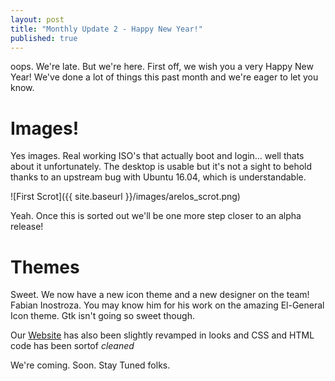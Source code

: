 ```yaml
---
layout: post
title: "Monthly Update 2 - Happy New Year!"
published: true
---
```



oops. We're late. But we're here. First off, we wish you a very Happy New Year! We've done a lot of things this past month and we're eager to let you know.

# Images!
Yes images. Real working ISO's that actually boot and login... well thats about it unfortunately. The desktop is usable but it's not a sight to behold thanks to an upstream bug with Ubuntu 16.04, which is understandable.

![First Scrot]({{ site.baseurl }}/images/arelos_scrot.png)

Yeah. Once this is sorted out we'll be one more step closer to an alpha release!

# Themes
Sweet. We now have a new icon theme and a new designer on the team! Fabian Inostroza. You may know him for his work on the amazing El-General Icon theme. Gtk isn't going so sweet though.

Our [Website](http://arelos.github.io) has also been slightly revamped in looks and CSS and HTML code has been sortof *cleaned*

We're coming. Soon. Stay Tuned folks.
